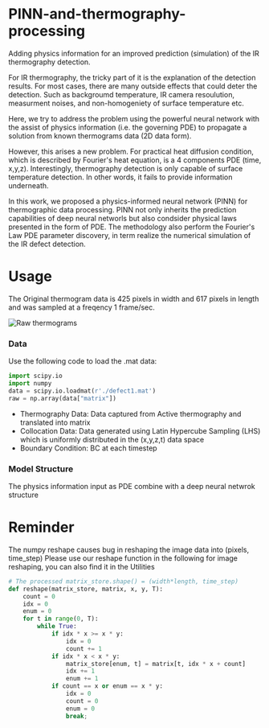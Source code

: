 # PINN-and-thermography-processing
Adding physics information for an improved prediction (simulation) of the IR thermography detection. 

For IR thermography, the tricky part of it is the explanation of the detection results. For most cases, there are many outside effects that could deter the detection. 
Such as backgroumd temperature, IR camera resoulution, measurment noises, and non-homogeniety of surface temperature etc. 

Here, we try to address the problem using the powerful neural network with the assist of physics information (i.e. the governing PDE) to propagate a solution from known thermograms data (2D data form). 

However, this arises a new problem. 
For practical heat diffusion condition, which is described by Fourier's heat equation, is a 4 components PDE (time, x,y,z). 
Interestingly, thermography detection is only capable of surface temperature detection. In other words, it fails to provide information underneath.  

In this work, we proposed a physics-informed neural network (PINN) for thermographic data processing.
PINN not only inherits the prediction capabilities of deep neural networls but also condsider physical laws presented in the form of PDE. 
The methodology also perform the Fourier's Law PDE parameter discovery, in term realize the numerical simulation of the IR defect detection. 


# Usage
The Original thermogram data is 425 pixels in width and 617 pixels in length and was sampled at a freqency 1 frame/sec.

![Raw thermograms](https://github.com/dalenhsiao/PINN-and-thermography-processing/blob/main/Doc/ezgif.com-gif-maker%20(1).gif)
### Data
Use the following code to load the .mat data:
```python
import scipy.io
import numpy
data = scipy.io.loadmat(r'./defect1.mat')
raw = np.array(data["matrix"])
```
- Thermography Data: Data captured from Active thermography and translated into matrix
- Collocation Data: Data generated using Latin Hypercube Sampling (LHS) which is uniformly distributed in the (x,y,z,t) data space
- Boundary Condition: BC at each timestep

### Model Structure
The physics information input as PDE combine with a deep neural netwrok structure




# Reminder
The numpy reshape causes bug in reshaping the image data into (pixels, time_step)
Please use our reshape function in the following for image reshaping, you can also find it in the Utilities
```python
# The processed matrix_store.shape() = (width*length, time_step)
def reshape(matrix_store, matrix, x, y, T):
    count = 0
    idx = 0
    enum = 0
    for t in range(0, T):
        while True:
            if idx * x >= x * y:
                idx = 0
                count += 1
            if idx * x < x * y:
                matrix_store[enum, t] = matrix[t, idx * x + count]
                idx += 1
                enum += 1
            if count == x or enum == x * y:
                idx = 0
                count = 0
                enum = 0
                break;
```
